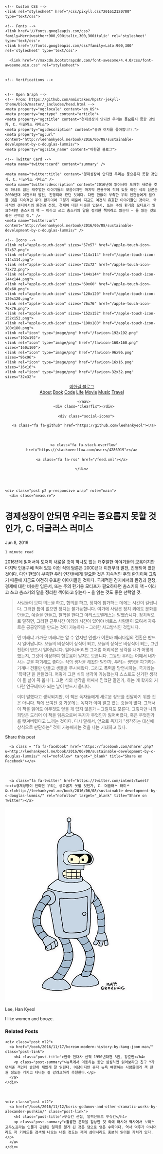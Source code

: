 <!DOCTYPE html>
<html>
<head>
    <meta charset="utf-8">
    <meta http-equiv="X-UA-Compatible" content="IE=edge">
    <title>경제성장이 안되면 우리는 풍요롭지 못할 것인가, C. 더글러스 러미스 &#8211; 이한결 블로그</title>
    <meta name="viewport" content="width=device-width, initial-scale=1">
    <meta name="description" content="2016년에 읽어서야 도저히 새로울 것이 하나도 없는 캐주얼한 이야기들의 모음이지만 마지막 인용구에 적혀 있듯 이런 식의 담론은 2000년대 이전부터 발전, 진행되어 왔던 것이다. 다만 한없이 부족한 우리 인간들에게 필요한 것은 지속적인 주의 환기이며 그렇기 때문에 지금도 여전히 유효한 이야기들인 것이다. 국제적인 견지에서의 환경과 전쟁, 경제에 대한 비슷한 입문서, 또는 주의 환기용 모티프가 필요하다면 촘스키의 책 – 이라고 쓰고 촘스키의 말을 정리한 책이라고 읽는다 – 을 읽는 것도 좋은 선택일 것.">
    <meta name="author" content="Lee Han Kyeol">
    <meta name="keywords" content="Book">
    <link rel="canonical" href="http://leehankyeol.me/book/2016/06/08/sustainable-development-by-c-douglas-lummis/">
    <link rel="alternate" type="application/rss+xml" title="RSS Feed for 이한결 블로그" href="/feed.xml" />

    <!-- Custom CSS -->
    <link rel="stylesheet" href="/css/pixyll.css?201612120700" type="text/css">

    <!-- Fonts -->
    <link href='//fonts.googleapis.com/css?family=Merriweather:900,900italic,300,300italic' rel='stylesheet' type='text/css'>
    <link href='//fonts.googleapis.com/css?family=Lato:900,300' rel='stylesheet' type='text/css'>
    
      <link href="//maxcdn.bootstrapcdn.com/font-awesome/4.4.0/css/font-awesome.min.css" rel="stylesheet">
    

    <!-- Verifications -->
    

    <!-- Open Graph -->
    <!-- From: https://github.com/mmistakes/hpstr-jekyll-theme/blob/master/_includes/head.html -->
    <meta property="og:locale" content="en_US">
    <meta property="og:type" content="article">
    <meta property="og:title" content="경제성장이 안되면 우리는 풍요롭지 못할 것인가, C. 더글러스 러미스">
    <meta property="og:description" content="술과 여자를 좋아합니다.">
    <meta property="og:url" content="http://leehankyeol.me/book/2016/06/08/sustainable-development-by-c-douglas-lummis/">
    <meta property="og:site_name" content="이한결 블로그">

    <!-- Twitter Card -->
    <meta name="twitter:card" content="summary" />
    
    <meta name="twitter:title" content="경제성장이 안되면 우리는 풍요롭지 못할 것인가, C. 더글러스 러미스" />
    <meta name="twitter:description" content="2016년에 읽어서야 도저히 새로울 것이 하나도 없는 캐주얼한 이야기들의 모음이지만 마지막 인용구에 적혀 있듯 이런 식의 담론은 2000년대 이전부터 발전, 진행되어 왔던 것이다. 다만 한없이 부족한 우리 인간들에게 필요한 것은 지속적인 주의 환기이며 그렇기 때문에 지금도 여전히 유효한 이야기들인 것이다. 국제적인 견지에서의 환경과 전쟁, 경제에 대한 비슷한 입문서, 또는 주의 환기용 모티프가 필요하다면 촘스키의 책 – 이라고 쓰고 촘스키의 말을 정리한 책이라고 읽는다 – 을 읽는 것도 좋은 선택일 것." />
    <meta name="twitter:url" content="http://leehankyeol.me/book/2016/06/08/sustainable-development-by-c-douglas-lummis/" />

    <!-- Icons -->
    <link rel="apple-touch-icon" sizes="57x57" href="/apple-touch-icon-57x57.png">
    <link rel="apple-touch-icon" sizes="114x114" href="/apple-touch-icon-114x114.png">
    <link rel="apple-touch-icon" sizes="72x72" href="/apple-touch-icon-72x72.png">
    <link rel="apple-touch-icon" sizes="144x144" href="/apple-touch-icon-144x144.png">
    <link rel="apple-touch-icon" sizes="60x60" href="/apple-touch-icon-60x60.png">
    <link rel="apple-touch-icon" sizes="120x120" href="/apple-touch-icon-120x120.png">
    <link rel="apple-touch-icon" sizes="76x76" href="/apple-touch-icon-76x76.png">
    <link rel="apple-touch-icon" sizes="152x152" href="/apple-touch-icon-152x152.png">
    <link rel="apple-touch-icon" sizes="180x180" href="/apple-touch-icon-180x180.png">
    <link rel="icon" type="image/png" href="/favicon-192x192.png" sizes="192x192">
    <link rel="icon" type="image/png" href="/favicon-160x160.png" sizes="160x160">
    <link rel="icon" type="image/png" href="/favicon-96x96.png" sizes="96x96">
    <link rel="icon" type="image/png" href="/favicon-16x16.png" sizes="16x16">
    <link rel="icon" type="image/png" href="/favicon-32x32.png" sizes="32x32">

    
</head>

<body class="site">
  <div class="site-wrap">
    <header class="site-header px2 px-responsive">
  <div class="mt2 wrap">
    <div class="measure">
      <a href="http://leehankyeol.me" class="site-title">이한결 블로그</a>
      <nav class="site-nav">
        <a href="/about/">About</a>
<a href="/book">Book</a>
<a href="/code">Code</a>
<a href="/life">Life</a>
<a href="/movie">Movie</a>
<a href="/music">Music</a>
<a href="/travel">Travel</a>

      </nav>
      <div class="clearfix"></div>
      
        <div class="social-icons">
  <div class="social-icons-right">
    
      <a class="fa fa-github" href="https://github.com/leehankyeol"></a>
    
    
    
      <a class="fa fa-stack-overflow" href="https://stackoverflow.com/users/4286919"></a>
    
    <a class="fa fa-rss" href="/feed.xml"></a>
    
    
    
    
    
    
  </div>
  <div class="right">
    
    
    
  </div>
</div>
<div class="clearfix"></div>

      
    </div>
  </div>
</header>


    <div class="post p2 p-responsive wrap" role="main">
      <div class="measure">
        


<div class="post-header mb2">
  <h1>경제성장이 안되면 우리는 풍요롭지 못할 것인가, C. 더글러스 러미스</h1>
  <span class="post-meta">Jun 8, 2016</span><br>
  
  <span class="post-meta small">
  
    1 minute read
  
  </span>
</div>

<article class="post-content">
  2016년에 읽어서야 도저히 새로울 것이 하나도 없는 캐주얼한 이야기들의 모음이지만 마지막 인용구에 적혀 있듯 이런 식의 담론은 2000년대 이전부터 발전, 진행되어 왔던 것이다. 다만 한없이 부족한 우리 인간들에게 필요한 것은 지속적인 주의 환기이며 그렇기 때문에 지금도 여전히 유효한 이야기들인 것이다. 국제적인 견지에서의 환경과 전쟁, 경제에 대한 비슷한 입문서, 또는 주의 환기용 모티프가 필요하다면 촘스키의 책 – 이라고 쓰고 촘스키의 말을 정리한 책이라고 읽는다 – 을 읽는 것도 좋은 선택일 것.

> 사람들이 모여 의논을 하고, 합의를 하고, 정치에 참가하는 데에는 시간이 걸립니다. 그러한 틈이 없으면 정치는 불가능합니다. 여가에 사람은 정치 외에도 문화를 만들고, 예술을 만들고, 철학을 한다고 아리스토텔레스는 말했습니다. 정치적으로 말하면, 그러한 근무시간 이외의 시간이 있어야 비로소 사람들이 모여서 자유로운 공공영역을 만드는 것이 가능하다 – 그러한 사고방식인 것입니다.

> 먼 미래냐 가까운 미래냐는 알 수 없지만 언젠가 이른바 패러다임의 전환은 반드시 일어납니다. 오늘의 비상식이 상식이 되고, 오늘의 상식은 비상식이 되는, 그런 전환이 반드시 일어납니다. 일어나버리면 그처럼 어리석은 생각을 내가 어떻게 했는지, 그것이 이상하여 헛웃음이 날지도 모릅니다. 그동안 우리는 어째서 내가 사는 곳을 파괴해도 좋다는 식의 생각을 해왔단 말인가. 우리는 생명을 파괴하는 기계나 건물만 만들고 생물을 무시해왔다. 그리고 폭력을 당연시하는, 국가라는 '폭력단'을 만들었다. 어떻게 그런 식의 생각이 가능했는지 스스로도 신기한 생각이 들 날이 꼭 옵니다. 그런 식의 생각을 어째서 믿었단 말인가, 하는 게 학자의 커다란 연구테마가 되는 날이 반드시 옵니다.

> 이미 말했다고 생각되지만, 이 책은 독자들에게 새로운 정보를 전달하기 위한 것은 아니다. 책에 쓰여진 것 가운데는 독자가 이미 알고 있는 것들이 많다. 그래서 이 책을 읽어도 아무것도 얻을 게 없지 않은가 – 그럴지도 모른다. 그렇지만 나의 희망은 도리어 이 책을 읽음으로써 독자가 무엇인가 잃어버렸다, 혹은 무엇인가를 뺏겨버렸다고 느끼는 것이다. 다시 말해서, 앞으로 독자가 "생각하는 대신에 상식으로 판단하는" 것이 가능해지는 것을 나는 기대하고 있다.

</article>


  <div class="share-page">
  Share this post

  <div class="share-links">
    
      <a class = "fa fa-facebook" href="https://facebook.com/sharer.php?u=http://leehankyeol.me/book/2016/06/08/sustainable-development-by-c-douglas-lummis/" rel="nofollow" target="_blank" title="Share on Facebook"></a>
    

    
      <a class="fa fa-twitter" href="https://twitter.com/intent/tweet?text=경제성장이 안되면 우리는 풍요롭지 못할 것인가, C. 더글러스 러미스&url=http://leehankyeol.me/book/2016/06/08/sustainable-development-by-c-douglas-lummis/" rel="nofollow" target="_blank" title="Share on Twitter"></a>
    

    

    

    

    

    

    

    


  </div>
</div>




  <div class="py2 post-footer">
  <img src="/images/bender.png" alt="Bender" class="avatar" />
  <p>
    Lee, Han Kyeol
  </p>
  <p>
    I like women and booze.
  </p>
</div>






  <h3 class="related-post-title">Related Posts</h3>
  
    
  
    
  
    
  
    
  
    
    <div class="post ml2">
      <a href="/book/2016/11/17/korean-modern-history-by-kang-joon-man/" class="post-link">
        <h4 class="post-title">한국 현대사 산책 1950년대편 3권, 강준만</h4>
        <p class="post-summary">뉴욕에서 이동하는 동안 심심하면 읽어보라고 친구 Y가 던져준 책인데 솔찬히 재밌게 잘 읽힌다. 여담이지만 혼자 뉴욕 여행하는 사람들에게 책 한 권 정도는 가지고 다니는 걸 강려크하게 추천한다.</p>
      </a>
    </div>
    
  
    
    <div class="post ml2">
      <a href="/book/2016/11/12/boris-godunov-and-other-dramatic-works-by-alexander-pushkin/" class="post-link">
        <h4 class="post-title">푸슈킨 선집, 알렉산드르 푸슈킨</h4>
        <p class="post-summary">훌륭한 문학을 감상한 것 외에 러시아 역사에서 보리스 고두노프라는 인물과 관련된 일화를 알게 된 것은 덤으로 얻은 수확이다. 역사 덕후가 아니더라도 저 키워드를 검색해 나오는 내용 정도는 재미 삼아서라도 충분히 읽어볼 가치가 있다.</p>
      </a>
    </div>
    
  
    
  
    
  
    
  
    
  


      </div>
    </div>
  </div>

  <footer class="center">
  <div class="measure">
    <small>
      Theme crafted with &lt;3 by <a href="http://johnotander.com">John Otander</a> (<a href="https://twitter.com/4lpine">@4lpine</a>), slightly updated withoug &lt;3 by <a href="http://leehankyeol.me">Lee Han Kyeol</a>.<br>
      &lt;/&gt; available on <a href="https://github.com/johnotander/pixyll">Github</a>.
    </small>
  </div>
</footer>

</body>
</html>
